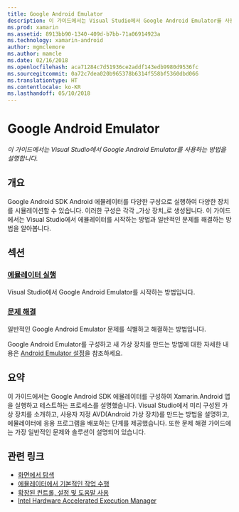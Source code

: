 ```yaml
---
title: Google Android Emulator
description: 이 가이드에서는 Visual Studio에서 Google Android Emulator를 사용하는 방법을 설명합니다.
ms.prod: xamarin
ms.assetid: 8913bb90-1340-409d-b7bb-71a06914923a
ms.technology: xamarin-android
author: mgmclemore
ms.author: mamcle
ms.date: 02/16/2018
ms.openlocfilehash: aca71284c7d51936ce2addf143edb9980d9536fc
ms.sourcegitcommit: 0a72c7dea020b965378b6314f558bf5360dbd066
ms.translationtype: HT
ms.contentlocale: ko-KR
ms.lasthandoff: 05/10/2018
---
```

# <a name="google-android-emulator"></a>Google Android Emulator

_이 가이드에서는 Visual Studio에서 Google Android Emulator를 사용하는 방법을 설명합니다._


## <a name="overview"></a>개요

Google Android SDK Android 에뮬레이터를 다양한 구성으로 실행하여 다양한 장치를 시뮬레이션할 수 있습니다. 이러한 구성은 각각 _가상 장치_로 생성됩니다. 이 가이드에서는 Visual Studio에서 에뮬레이터를 시작하는 방법과 일반적인 문제를 해결하는 방법을 알아봅니다.


## <a name="sections"></a>섹션

### <a name="running-the-emulatorandroiddeploy-testdebuggingandroid-sdk-emulatorrunning-the-emulatormd"></a>[에뮬레이터 실행](~/android/deploy-test/debugging/android-sdk-emulator/running-the-emulator.md)

Visual Studio에서 Google Android Emulator를 시작하는 방법입니다.

### <a name="troubleshootingandroiddeploy-testdebuggingandroid-sdk-emulatortroubleshootingmd"></a>[문제 해결](~/android/deploy-test/debugging/android-sdk-emulator/troubleshooting.md)

일반적인 Google Android Emulator 문제를 식별하고 해결하는 방법입니다.

Google Android Emulator를 구성하고 새 가상 장치를 만드는 방법에 대한 자세한 내용은 [Android Emulator 설정](~/android/get-started/installation/android-emulator/index.md)을 참조하세요.



## <a name="summary"></a>요약

이 가이드에서는 Google Android SDK 에뮬레이터를 구성하여 Xamarin.Android 앱을 실행하고 테스트하는 프로세스를 설명했습니다. Visual Studio에서 미리 구성된 가상 장치를 소개하고, 사용자 지정 AVD(Android 가상 장치)를 만드는 방법을 설명하고, 에뮬레이터에 응용 프로그램을 배포하는 단계를 제공했습니다. 또한 문제 해결 가이드에는 가장 일반적인 문제와 솔루션이 설명되어 있습니다.



## <a name="related-links"></a>관련 링크

- [화면에서 탐색](https://developer.android.com/studio/run/emulator.html#navigate)
- [에뮬레이터에서 기본적인 작업 수행](https://developer.android.com/studio/run/emulator.html#tasks)
- [확장된 컨트롤, 설정 및 도움말 사용](https://developer.android.com/studio/run/emulator.html#extended)
- [Intel Hardware Accelerated Execution Manager](https://software.intel.com/en-us/android/articles/intel-hardware-accelerated-execution-manager)
